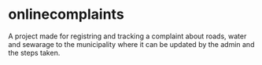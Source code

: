 # onlinecomplaints
A project made for registring and tracking a complaint about roads, water and sewarage to the municipality where it can be updated by the admin and the steps taken.
